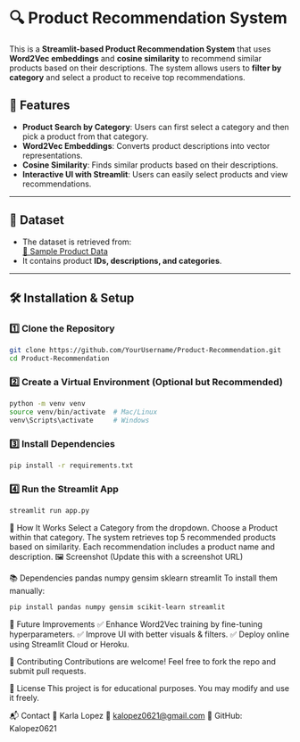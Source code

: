 # 🔍 Product Recommendation System

This is a **Streamlit-based Product Recommendation System** that uses **Word2Vec embeddings** and **cosine similarity** to recommend similar products based on their descriptions. The system allows users to **filter by category** and select a product to receive top recommendations.

## 🚀 Features
- **Product Search by Category**: Users can first select a category and then pick a product from that category.
- **Word2Vec Embeddings**: Converts product descriptions into vector representations.
- **Cosine Similarity**: Finds similar products based on their descriptions.
- **Interactive UI with Streamlit**: Users can easily select products and view recommendations.

---

## 📂 Dataset
- The dataset is retrieved from:  
  [🔗 Sample Product Data](https://raw.githubusercontent.com/fenago/datasets/refs/heads/main/sample-data.csv)
- It contains product **IDs, descriptions, and categories**.

---

## 🛠️ Installation & Setup

### **1️⃣ Clone the Repository**
```sh
git clone https://github.com/YourUsername/Product-Recommendation.git
cd Product-Recommendation
```
### **2️⃣ Create a Virtual Environment (Optional but Recommended)**
```sh 
python -m venv venv
source venv/bin/activate  # Mac/Linux
venv\Scripts\activate     # Windows
```

### **3️⃣ Install Dependencies**
```sh
pip install -r requirements.txt
```
### **4️⃣ Run the Streamlit App**
```sh
streamlit run app.py
```
📌 How It Works
Select a Category from the dropdown.
Choose a Product within that category.
The system retrieves top 5 recommended products based on similarity.
Each recommendation includes a product name and description.
🖼️ Screenshot
(Update this with a screenshot URL)

📚 Dependencies
pandas
numpy
gensim
sklearn
streamlit
To install them manually:
```sh
pip install pandas numpy gensim scikit-learn streamlit
```
📌 Future Improvements
✅ Enhance Word2Vec training by fine-tuning hyperparameters.
✅ Improve UI with better visuals & filters.
✅ Deploy online using Streamlit Cloud or Heroku.

🤝 Contributing
Contributions are welcome! Feel free to fork the repo and submit pull requests.

📝 License
This project is for educational purposes. You may modify and use it freely.

📬 Contact
👤 Karla Lopez
📧 kalopez0621@gmail.com
🔗 GitHub: Kalopez0621
